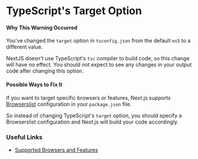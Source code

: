 # TypeScript's Target Option

#### Why This Warning Occurred

You've changed the `target` option in `tsconfig.json` from the default `es5` to a different value.

NextJS doesn't use TypeScript's `tsc` compiler to build code, so this change will have no effect.
You should not expect to see any changes in your output code after changing this option.

#### Possible Ways to Fix It

If you want to target specific browsers or features, Next.js supports [Browserslist](https://browsersl.ist/)
configuration in your `package.json` file.

So instead of changing TypeScript's `target` option, you should specify a Browserslist configuration
and Next.js will build your code accordingly.

### Useful Links

- [Supported Browsers and Features](https://nextjs.org/docs/basic-features/supported-browsers-features)
